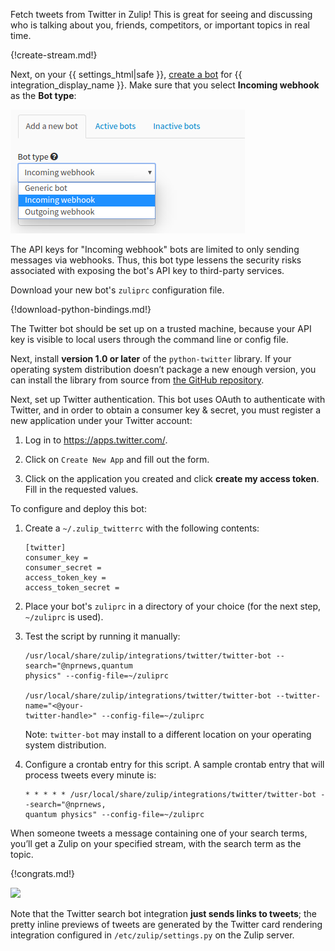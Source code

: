 Fetch tweets from Twitter in Zulip! This is great for seeing and
discussing who is talking about you, friends, competitors, or
important topics in real time.

{!create-stream.md!}

Next, on your {{ settings_html|safe }},
[create a bot](/help/add-a-bot-or-integration) for
{{ integration_display_name }}. Make sure that you select
**Incoming webhook** as the **Bot type**:

![](/static/images/help/bot_types.png)

The API keys for "Incoming webhook" bots are limited to only
sending messages via webhooks. Thus, this bot type lessens
the security risks associated with exposing the bot's API
key to third-party services.

Download your new bot's `zuliprc` configuration file.

{!download-python-bindings.md!}

The Twitter bot should be set up on a trusted machine, because your API
key is visible to local users through the command line or config
file.

Next, install **version 1.0 or later** of the `python-twitter`
library. If your operating system distribution doesn’t package a new
enough version, you can install the library from source from
[the GitHub repository](https://github.com/bear/python-twitter).

Next, set up Twitter authentication. This bot uses OAuth to
authenticate with Twitter, and in order to obtain a consumer key &
secret, you must register a new application under your Twitter
account:

1. Log in to <https://apps.twitter.com/>.

2. Click on `Create New App` and fill out the form.

3. Click on the application you created and click **create my access
   token**. Fill in the requested values.

To configure and deploy this bot:

1.  Create a `~/.zulip_twitterrc` with the following contents:

        [twitter]
        consumer_key =
        consumer_secret =
        access_token_key =
        access_token_secret =

2. Place your bot's `zuliprc` in a directory of your choice (for the next step,
   `~/zuliprc` is used).

3.  Test the script by running it manually:

        /usr/local/share/zulip/integrations/twitter/twitter-bot --search="@nprnews,quantum
        physics" --config-file=~/zuliprc

        /usr/local/share/zulip/integrations/twitter/twitter-bot --twitter-name="<@your-
        twitter-handle>" --config-file=~/zuliprc

    Note: `twitter-bot` may install to a different location on
    your operating system distribution.

4.  Configure a crontab entry for this script. A sample crontab entry
    that will process tweets every minute is:

        * * * * * /usr/local/share/zulip/integrations/twitter/twitter-bot --search="@nprnews,
        quantum physics" --config-file=~/zuliprc

When someone tweets a message containing one of your search terms,
you’ll get a Zulip on your specified stream, with the search term as
the topic.

{!congrats.md!}

![](/static/images/integrations/twitter/001.png)

Note that the Twitter search bot integration **just sends links to
tweets**; the pretty inline previews of tweets are generated by the
Twitter card rendering integration configured in
`/etc/zulip/settings.py` on the Zulip server.
